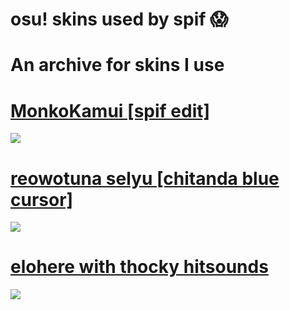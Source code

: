 # osu! skins used by spif 😱

# An archive for skins I use

# [MonkoKamui [spif edit]](https://www.mediafire.com/file/0qj1yvrptz6io1p/MonkoKamui_%255Bspif_edit%255D.osk/file)
![](https://osu.ppy.sh/ss/17893135/8a11)

# [reowotuna selyu [chitanda blue cursor]](https://www.mediafire.com/file/5wzn89f7a65l2g8/-_%2523_re%253BowoTuna_v1.1_%25E3%2580%258ESelyu%25E3%2580%258F_%2523_chitanda.osk/file)
![](https://osu.ppy.sh/ss/17893142/7db4)

# [elohere with thocky hitsounds](https://www.mediafire.com/file/8nlyid3k4zze1qf/spif_elohere.osk/file)
![](https://imgur.com/a/jT5w3cI)
